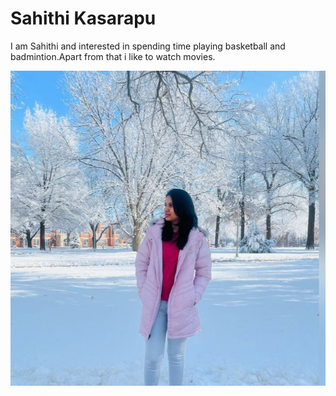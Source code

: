 # Sahithi Kasarapu

I am Sahithi and interested in spending time playing basketball and badmintion.Apart from that i like to watch movies.

![Sahithi Image](SahithiKasarapu.jpg)